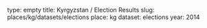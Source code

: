 type: empty
title: Kyrgyzstan / Election Results
slug: places/kg/datasets/elections
place: kg
dataset: elections
year: 2014
